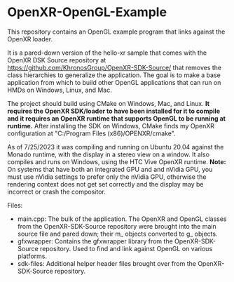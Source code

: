 # OpenXR-OpenGL-Example

<!--
Copyright (c) 2017-2020 The Kronos Group Inc
Copyright (c) 2020-2023 ReliaSolve LLC
-->

This repository contains an OpenGL example program that links against the OpenXR loader.

It is a pared-down version of the hello-xr sample that comes with the OpenXR DSK Source
repository at <https://github.com/KhronosGroup/OpenXR-SDK-Source/> that removes the
class hierarchies to generalize the application.  The goal is to make a base application
from which to build other OpenGL applications that can run on HMDs on Windows, Linux,
and Mac.

The project should build using CMake on Windows, Mac, and Linux.  **It requires the
OpenXR SDK/loader to have been installed for it to compile and it requires an OpenXR runtime
that supports OpenGL to be running at runtime.**  After installing the SDK on Windows,
CMake finds my OpenXR configuration at "C:/Program Files (x86)/OPENXR/cmake".

As of 7/25/2023 it was compiling and running on Ubuntu 20.04 against the Monado runtime,
with the display in a stereo view on a window.  It also compiles and runs on Windows, using
the HTC Vive OpenXR runtime. **Note:** On systems that have both an integrated GPU and
and nVidia GPU, you must use nVidia settings to prefer only the nVidia GPU, otherwise
the rendering context does not get set correctly and the display may be incorrect or crash
the compositor.

Files:
- main.cpp: The bulk of the application.  The OpenXR and OpenGL classes from the OpenXR-SDK-Source
repository were brought into the main source file and pared down; their m_ objects converted
to g_ objects.
- gfxwrapper: Contains the gfxwrapper library from the OpenXR-SDK-Source repository.  Used
to find and link against OpenGL on various platforms.
- sdk-files: Additional helper header files brought over from the OpenXR-SDK-Source
repository.

